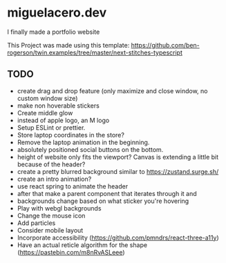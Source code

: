 # miguelacero.dev
I finally made a portfolio website

This Project was made using this template: https://github.com/ben-rogerson/twin.examples/tree/master/next-stitches-typescript

## TODO
* create drag and drop feature (only maximize and close window, no custom window size)
* make non hoverable stickers
* Create middle glow
* instead of apple logo, an M logo
* Setup ESLint or prettier.
* Store laptop coordinates in the store?
* Remove the laptop animation in the beginning.
* absolutely positioned social buttons on the bottom.
* height of website only fits the viewport? Canvas is extending a little bit because of the header?
* create a pretty blurred background similar to https://zustand.surge.sh/
* create an intro animation?
* use react spring to animate the header
* after that make a parent component that iterates through it and
* backgrounds change based on what sticker you're hovering
* Play with webgl backgrounds
* Change the mouse icon
* Add particles
* Consider mobile layout
* Incorporate accessibility (https://github.com/pmndrs/react-three-a11y)
* Have an actual reticle algorithm for the shape (https://pastebin.com/m8nRvASLeee)
